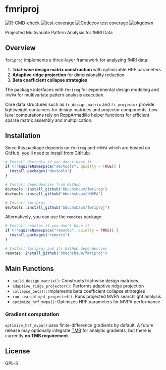 # fmriproj

<!-- badges: start -->
[![R-CMD-check](https://github.com/bbuchsbaum/fmriproj/actions/workflows/R-CMD-check.yaml/badge.svg)](https://github.com/bbuchsbaum/fmriproj/actions/workflows/R-CMD-check.yaml)
[![test-coverage](https://github.com/bbuchsbaum/fmriproj/actions/workflows/test-coverage.yaml/badge.svg)](https://github.com/bbuchsbaum/fmriproj/actions/workflows/test-coverage.yaml)
[![Codecov test coverage](https://codecov.io/gh/bbuchsbaum/fmriproj/branch/main/graph/badge.svg)](https://app.codecov.io/gh/bbuchsbaum/fmriproj?branch=main)
[![pkgdown](https://github.com/bbuchsbaum/fmriproj/actions/workflows/pkgdown.yaml/badge.svg)](https://github.com/bbuchsbaum/fmriproj/actions/workflows/pkgdown.yaml)
<!-- badges: end -->

Projected Multivariate Pattern Analysis for fMRI Data

## Overview

`fmriproj` implements a three-layer framework for analyzing fMRI data:

1. **Trial-wise design matrix construction** with optimizable HRF parameters
2. **Adaptive ridge projection** for dimensionality reduction  
3. **Beta coefficient collapse strategies**

The package interfaces with `fmrireg` for experimental design modeling and `rMVPA` for multivariate pattern analysis execution.

Core data structures such as `fr_design_matrix` and `fr_projector` provide
lightweight containers for design matrices and projector components. Low-level
computations rely on RcppArmadillo helper functions for efficient sparse matrix
assembly and multiplication.

## Installation

Since this package depends on `fmrireg` and `rMVPA` which are hosted on GitHub, you'll need to install from GitHub:

```r
# Install devtools if you don't have it
if (!requireNamespace("devtools", quietly = TRUE)) {
  install.packages("devtools")
}

# Install dependencies from GitHub
devtools::install_github("bbuchsbaum/fmrireg")
devtools::install_github("bbuchsbaum/rMVPA")

# Install fmriproj
devtools::install_github("bbuchsbaum/fmriproj")
```

Alternatively, you can use the `remotes` package:

```r
# Install remotes if you don't have it
if (!requireNamespace("remotes", quietly = TRUE)) {
  install.packages("remotes")
}

# Install fmriproj and its GitHub dependencies
remotes::install_github("bbuchsbaum/fmriproj")
```

## Main Functions

- `build_design_matrix()`: Constructs trial-wise design matrices
- `adaptive_ridge_projector()`: Performs adaptive ridge projection
- `collapse_beta()`: Implements beta coefficient collapse strategies
- `run_searchlight_projected()`: Runs projected MVPA searchlight analysis
- `optimize_hrf_mvpa()`: Optimizes HRF parameters for MVPA performance

### Gradient computation

`optimize_hrf_mvpa()` uses finite-difference gradients by default. A future
release may optionally integrate [TMB](https://github.com/kaskr/adcomp) for
analytic gradients, but there is currently **no TMB requirement**.

## License

GPL-3 